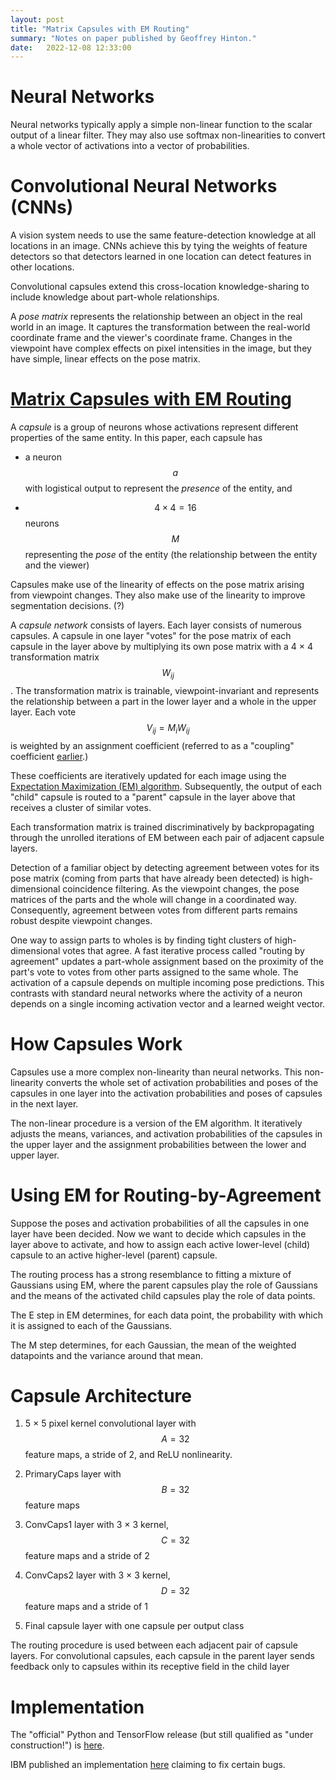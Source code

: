 ```yaml
---
layout: post
title: "Matrix Capsules with EM Routing"
summary: "Notes on paper published by Geoffrey Hinton."
date:   2022-12-08 12:33:00
---
```


# Neural Networks

Neural networks typically apply a simple non-linear function to the scalar
output of a linear filter. They may also use softmax non-linearities to convert
a whole vector of activations into a vector of probabilities.

# Convolutional Neural Networks (CNNs)

A vision system needs to use the same feature-detection knowledge at all
locations in an image. CNNs achieve this by tying the weights of feature
detectors so that detectors learned in one location can detect features in
other locations.

Convolutional capsules extend this cross-location knowledge-sharing to include
knowledge about part-whole relationships.

A _pose matrix_ represents the relationship between an object in the real world
in an image. It captures the transformation between the real-world coordinate
frame and the viewer's coordinate frame. Changes in the viewpoint have complex
effects on pixel intensities in the image, but they have simple, linear effects
on the pose matrix.

# [Matrix Capsules with EM Routing][1]

A _capsule_ is a group of neurons whose activations represent different
properties of the same entity. In this paper, each capsule has

* a neuron $$a$$ with logistical output to represent the _presence_ of the
entity, and

* $$ 4 \times 4 = 16$$ neurons $$M$$ representing the _pose_ of the entity (the
relationship between the entity and the viewer)

Capsules make use of the linearity of effects on the pose matrix arising from
viewpoint changes. They also make use of the linearity to improve segmentation
decisions. (?)

A _capsule network_ consists of layers. Each layer consists of numerous
capsules. A capsule in one layer "votes" for the pose matrix of each capsule in
the layer above by multiplying its own pose matrix with a 4 &times; 4
transformation matrix $$W_{ij}$$. The transformation matrix is trainable,
viewpoint-invariant and represents the relationship between a part in the lower
layer and a whole in the upper layer. Each vote $$V_{ij} = M_iW_{ij}$$ is
weighted by an assignment coefficient (referred to as a "coupling" coefficient
[earlier][2].)

These coefficients are iteratively updated for each image using the
[Expectation Maximization (EM) algorithm][3]. Subsequently, the output of each
"child" capsule is routed to a "parent" capsule in the layer above that
receives a cluster of similar votes.

Each transformation matrix is trained discriminatively by backpropagating
through the unrolled iterations of EM between each pair of adjacent capsule
layers.

Detection of a familiar object by detecting agreement between votes for its
pose matrix (coming from parts that have already been detected) is
high-dimensional coincidence filtering. As the viewpoint changes, the pose
matrices of the parts and the whole will change in a coordinated way.
Consequently, agreement between votes from different parts remains robust
despite viewpoint changes.

One way to assign parts to wholes is by finding tight clusters of
high-dimensional votes that agree. A fast iterative process called "routing by
agreement" updates a part-whole assignment based on the proximity of the part's
vote to votes from other parts assigned to the same whole. The activation of a
capsule depends on multiple incoming pose predictions. This contrasts with
standard neural networks where the activity of a neuron depends on a single
incoming activation vector and a learned weight vector.

# How Capsules Work

Capsules use a more complex non-linearity than neural networks. This
non-linearity converts the whole set of activation probabilities and poses of
the capsules in one layer into the activation probabilities and poses of
capsules in the next layer.

The non-linear procedure is a version of the EM algorithm. It iteratively
adjusts the means, variances, and activation probabilities of the capsules in
the upper layer and the assignment probabilities between the lower and upper
layer.

# Using EM for Routing-by-Agreement

Suppose the poses and activation probabilities of all the capsules in one layer
have been decided. Now we want to decide which capsules in the layer above to
activate, and how to assign each active lower-level (child) capsule to an
active higher-level (parent) capsule.

The routing process has a strong resemblance to fitting a mixture of Gaussians
using EM, where the parent capsules play the role of Gaussians and the means of
the activated child capsules play the role of data points.

The E step in EM determines, for each data point, the probability with which it
is assigned to each of the Gaussians.

The M step determines, for each Gaussian, the mean of the weighted datapoints
and the variance around that mean.

# Capsule Architecture

1. 5 &times; 5 pixel kernel convolutional layer with $$A = 32$$ feature maps, a
stride of 2, and ReLU nonlinearity.

2. PrimaryCaps layer with $$B = 32$$ feature maps

3. ConvCaps1 layer with 3 &times; 3 kernel, $$C = 32$$ feature maps and a stride of 2

4. ConvCaps2 layer with 3 &times; 3 kernel, $$D = 32$$ feature maps and a stride of 1

5. Final capsule layer with one capsule per output class

The routing procedure is used between each adjacent pair of capsule layers. For
convolutional capsules, each capsule in the parent layer sends feedback only to
capsules within its receptive field in the child layer

# Implementation

The "official" Python and TensorFlow release (but still qualified as "under
construction!") is
[here](https://github.com/google-research/google-research/tree/master/capsule_em).

IBM published an implementation [here][5] claiming to fix certain bugs.

[1]: <https://openreview.net/pdf?id=HJWLfGWRb> "Matrix Capsules with EM Routing"
[2]: <https://arxiv.org/pdf/1710.09829.pdf> "Dynamic Routing Between Capsules"
[3]: <https://en.wikipedia.org/wiki/Expectation%E2%80%93maximization_algorithm> "Expectation-Maximization Algorithm"
[4]: <https://github.com/google-research/google-research/tree/master/capsule_em> "Open source release of EMCAPSNet"
[5]: <https://github.com/IBM/matrix-capsules-with-em-routing> 'Implementation of "Matrix Capsules with EM Routing"'
